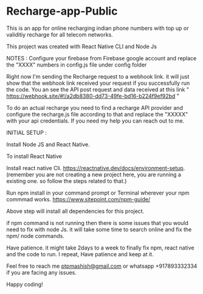 # Recharge-app-Public

This is an app for online recharging indian phone numbers with top up or validitiy recharge for all telecom networks. 

This project was created with React Native CLI and Node Js

NOTES : 
Configure your firebase from Firebase google account
and replace the "XXXX" numbers in config.js  file under config folder

Right now I'm sending the Recharge request to a webhook link. it will just show that the webhook link received your request if you successfully run the code. You an see the API post request and data received at this link " https://webhook.site/#!/a2db8380-dd73-49fe-bd16-b224f9ef92bd " 

To do an actual recharge you need to find a recharge API provider and configure the recharge.js file according to that and replace the "XXXXX" with your api credentials. If you need my help you can reach out to me. 

INITIAL SETUP :

Install Node JS and React Native.

To install React Native

Install react native Cli. https://reactnative.dev/docs/environment-setup. (remember you are not creating a new project here, you are running a existing one. so follow the steps related to that.)

Run npm install in your command prompt or Terminal wherever your npm commmad works. https://www.sitepoint.com/npm-guide/

Above step will install all dependencies for this project.

if npm command is not running then there is some issues that you would need to fix with node Js. it will take some time to search online and fix the npm/ node commands.

Have patience. it might take 2days to a week to finally fix npm, react native and the code to run. I repeat, Have patience and keep at it.

Feel free to reach me ptpmashish@gmail.com or whatsapp +917893332334 if you are facing any issues.

Happy coding!
